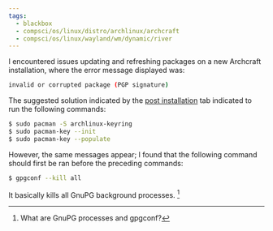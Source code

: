 ```yaml
---
tags:
  - blackbox
  - compsci/os/linux/distro/archlinux/archcraft
  - compsci/os/linux/wayland/wm/dynamic/river
---
```

I encountered issues updating and refreshing packages on a new Archcraft installation, where the error message displayed was:
```bash
invalid or corrupted package (PGP signature)
```

The suggested solution indicated by the [post installation](https://wiki.archcraft.io/docs/install-archcraft/post-install) tab indicated to run the following commands: 
```bash
$ sudo pacman -S archlinux-keyring
$ sudo pacman-key --init
$ sudo pacman-key --populate
```

However, the same messages appear; I found that the following command should first be ran before the preceding commands:
```bash
$ gpgconf --kill all
```
It basically kills all GnuPG background processes. [^1]

[^1]: What are GnuPG processes and gpgconf?